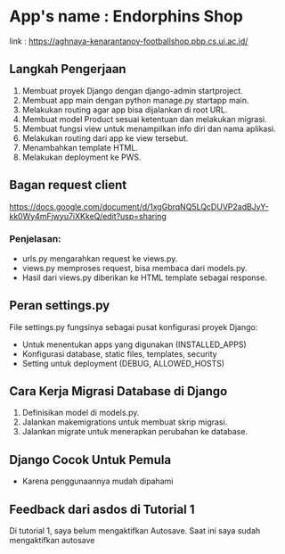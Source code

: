 # App's name : Endorphins Shop
link : https://aghnaya-kenarantanov-footballshop.pbp.cs.ui.ac.id/

## Langkah Pengerjaan

1. Membuat proyek Django dengan django-admin startproject.
2. Membuat app main dengan python manage.py startapp main.
3. Melakukan routing agar app bisa dijalankan di root URL.
4. Membuat model Product sesuai ketentuan dan melakukan migrasi.
5. Membuat fungsi view untuk menampilkan info diri dan nama aplikasi.
6. Melakukan routing dari app ke view tersebut.
7. Menambahkan template HTML.
8. Melakukan deployment ke PWS.

## Bagan request client
https://docs.google.com/document/d/1xgGbrqNQ5LQcDUVP2adBJyY-kk0Wy4mFjwyu7iXKkeQ/edit?usp=sharing

### Penjelasan:
- urls.py mengarahkan request ke views.py.
- views.py memproses request, bisa membaca dari models.py.
- Hasil dari views.py diberikan ke HTML template sebagai response.

## Peran settings.py
File settings.py fungsinya sebagai pusat konfigurasi proyek Django:
- Untuk menentukan apps yang digunakan (INSTALLED_APPS)
- Konfigurasi database, static files, templates, security
- Setting untuk deployment (DEBUG, ALLOWED_HOSTS)

## Cara Kerja Migrasi Database di Django
1. Definisikan model di models.py.
2. Jalankan makemigrations untuk membuat skrip migrasi.
3. Jalankan migrate untuk menerapkan perubahan ke database.

## Django Cocok Untuk Pemula
- Karena penggunaannya mudah dipahami

## Feedback dari asdos di Tutorial 1
Di tutorial 1, saya belum mengaktifkan Autosave. Saat ini saya sudah mengaktifkan autosave

